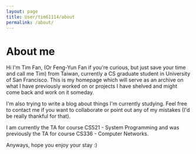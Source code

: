 ```yaml
---
layout: page
title: User/tim61114/about
permalink: /about/
---
```


# About me

Hi I'm Tim Fan, (Or Feng-Yun Fan if you're curious, but just save your time and call me Tim) from Taiwan, currently a CS graduate student in University of San Francisco. This is my homepage which will serve as an archive on what I have previously worked on or projects I have shelved and might come back and work on it someday.

I'm also trying to write a blog about things I'm currently studying. Feel free to contact me if you want to collaborate or point out any of my mistakes (I'd be really thankful for that). 

I am currently the TA for course CS521 - System Programming and was previously the TA for course CS336 - Computer Networks.

Anyways, hope you enjoy your stay :)

